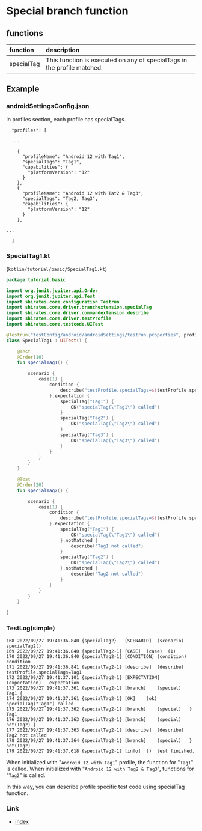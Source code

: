 # Special branch function

## functions

| function   | description                                                             |
|:-----------|:------------------------------------------------------------------------|
| specialTag | This function is executed on any of specialTags in the profile matched. |

## Example

### androidSettingsConfig.json

In profiles section, each profile has specialTags.

```
  "profiles": [

  ...

    {
      "profileName": "Android 12 with Tag1",
      "specialTags": "Tag1",
      "capabilities": {
        "platformVersion": "12"
      }
    },
    {
      "profileName": "Android 12 with Tat2 & Tag3",
      "specialTags": "Tag2, Tag3",
      "capabilities": {
        "platformVersion": "12"
      }
    },

...

  ]
```

### SpecialTag1.kt

(`kotlin/tutorial/basic/SpecialTag1.kt`)

```kotlin
package tutorial.basic

import org.junit.jupiter.api.Order
import org.junit.jupiter.api.Test
import shirates.core.configuration.Testrun
import shirates.core.driver.branchextension.specialTag
import shirates.core.driver.commandextension.describe
import shirates.core.driver.testProfile
import shirates.core.testcode.UITest

@Testrun("testConfig/android/androidSettings/testrun.properties", profile = "Android 12")
class SpecialTag1 : UITest() {

    @Test
    @Order(10)
    fun specialTag1() {

        scenario {
            case(1) {
                condition {
                    describe("testProfile.specialTags=${testProfile.specialTags}")
                }.expectation {
                    specialTag("Tag1") {
                        OK("specialTag(\"Tag1\") called")
                    }
                    specialTag("Tag2") {
                        OK("specialTag(\"Tag2\") called")
                    }
                    specialTag("Tag3") {
                        OK("specialTag(\"Tag3\") called")
                    }
                }
            }
        }
    }

    @Test
    @Order(20)
    fun specialTag2() {

        scenario {
            case(1) {
                condition {
                    describe("testProfile.specialTags=${testProfile.specialTags}")
                }.expectation {
                    specialTag("Tag1") {
                        OK("specialTag(\"Tag1\") called")
                    }.notMatched {
                        describe("Tag1 not called")
                    }
                    specialTag("Tag2") {
                        OK("specialTag(\"Tag2\") called")
                    }.notMatched {
                        describe("Tag2 not called")
                    }
                }
            }
        }
    }

}
```

### TestLog(simple)

```
168	2022/09/27 19:41:36.840	{specialTag2}	[SCENARIO]	(scenario)	specialTag2()
169	2022/09/27 19:41:36.840	{specialTag2-1}	[CASE]	(case)	(1)
170	2022/09/27 19:41:36.840	{specialTag2-1}	[CONDITION]	(condition)	condition
171	2022/09/27 19:41:36.841	{specialTag2-1}	[describe]	(describe)	testProfile.specialTags=Tag1
172	2022/09/27 19:41:37.101	{specialTag2-1}	[EXPECTATION]	(expectation)	expectation
173	2022/09/27 19:41:37.361	{specialTag2-1}	[branch]	(special)	Tag1 {
174	2022/09/27 19:41:37.361	{specialTag2-1}	[OK]	(ok)	specialTag("Tag1") called
175	2022/09/27 19:41:37.362	{specialTag2-1}	[branch]	(special)	} Tag1
176	2022/09/27 19:41:37.363	{specialTag2-1}	[branch]	(special)	not(Tag2) {
177	2022/09/27 19:41:37.363	{specialTag2-1}	[describe]	(describe)	Tag2 not called
178	2022/09/27 19:41:37.364	{specialTag2-1}	[branch]	(special)	} not(Tag2)
179	2022/09/27 19:41:37.618	{specialTag2-1}	[info]	()	test finished.
```

When initialized with "`Android 12 with Tag1`" profile, the function for "`Tag1`" is called. When initialized
with "`Android 12 with Tag2 & Tag3`", functions for "`Tag2`" is called.

In this way, you can describe profile specific test code using specialTag function.

### Link

- [index](../../../index.md)

